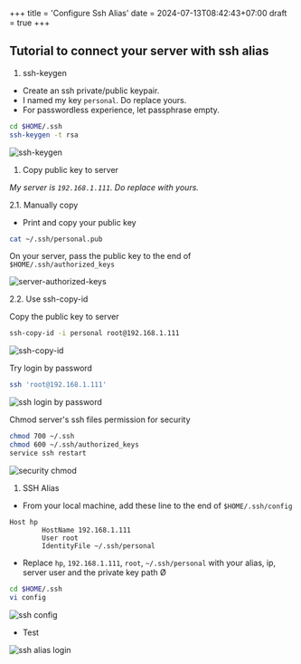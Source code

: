 +++
title = 'Configure Ssh Alias'
date = 2024-07-13T08:42:43+07:00
draft = true
+++

## Tutorial to connect your server with ssh alias

1.  ssh-keygen
  
- Create an ssh private/public keypair.
- I named my key `personal`. Do replace yours.
- For passwordless experience, let passphrase empty.
```bash
cd $HOME/.ssh
ssh-keygen -t rsa
```
![ssh-keygen](/ssh-keygen.png "Create ssh key")

1. Copy public key to server

*My server is `192.168.1.111`. Do replace with yours.*

2.1. Manually copy

- Print and copy your public key

```bash
cat ~/.ssh/personal.pub
```

On your server, pass the public key to the end of `$HOME/.ssh/authorized_keys`

![server-authorized-keys](/ssh-authorized_keys.png)

2.2. Use ssh-copy-id

Copy the public key to server
```bash
ssh-copy-id -i personal root@192.168.1.111
```
![ssh-copy-id](/ssh-copy-id.png)

Try login by password
```bash
ssh 'root@192.168.1.111'
```
![ssh login by password](/ssh-creds-login.png)

Chmod server's ssh files permission for security
```bash
chmod 700 ~/.ssh
chmod 600 ~/.ssh/authorized_keys
service ssh restart
```
![security chmod](/ssh-chmod.png)


1. SSH Alias

- From your local machine, add these line to the end of  `$HOME/.ssh/config`

```
Host hp
        HostName 192.168.1.111
        User root
        IdentityFile ~/.ssh/personal
```

- Replace `hp`, `192.168.1.111`, `root`, `~/.ssh/personal` with your alias, ip, server user and the private key path
Ø

```bash
cd $HOME/.ssh
vi config
```

![ssh config](/ssh-config.png)

- Test
  
![ssh alias login](/ssh-alias-login.png)